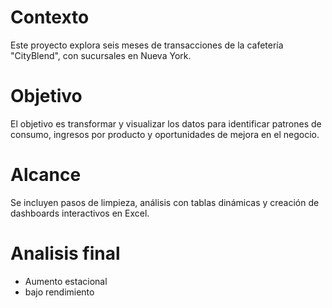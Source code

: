 # Contexto
Este proyecto explora seis meses de transacciones de la cafetería "CityBlend", con sucursales en Nueva York.
# Objetivo
El objetivo es transformar y visualizar los datos para identificar patrones de consumo, ingresos por producto y oportunidades de mejora en el negocio. 
# Alcance
Se incluyen pasos de limpieza, análisis con tablas dinámicas y creación de dashboards interactivos en Excel.
# Analisis final
- Aumento estacional
- bajo rendimiento
   
